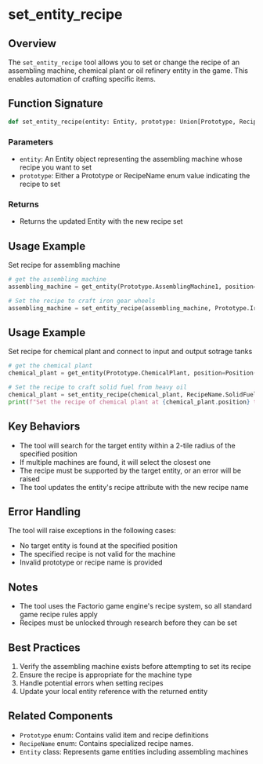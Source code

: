 # set_entity_recipe

## Overview
The `set_entity_recipe` tool allows you to set or change the recipe of an assembling machine, chemical plant or oil refinery entity in the game. This enables automation of crafting specific items.

## Function Signature
```python
def set_entity_recipe(entity: Entity, prototype: Union[Prototype, RecipeName]) -> Entity
```

### Parameters
- `entity`: An Entity object representing the assembling machine whose recipe you want to set
- `prototype`: Either a Prototype or RecipeName enum value indicating the recipe to set

### Returns
- Returns the updated Entity with the new recipe set

## Usage Example
Set recipe for assembling machine
```python
# get the assembling machine
assembling_machine = get_entity(Prototype.AssemblingMachine1, position=Position(x=0, y=0))

# Set the recipe to craft iron gear wheels
assembling_machine = set_entity_recipe(assembling_machine, Prototype.IronGearWheel)
```
## Usage Example
Set recipe for chemical plant and connect to input and output sotrage tanks
```python
# get the chemical plant
chemical_plant = get_entity(Prototype.ChemicalPlant, position=Position(x=0, y=0))

# Set the recipe to craft solid fuel from heavy oil
chemical_plant = set_entity_recipe(chemical_plant, RecipeName.SolidFuelFromHeavyOil)
print(f"Set the recipe of chemical plant at {chemical_plant.position} to SolidFuelFromHeavyOil")
```



## Key Behaviors
- The tool will search for the target entity within a 2-tile radius of the specified position
- If multiple machines are found, it will select the closest one
- The recipe must be supported by the target entity, or an error will be raised
- The tool updates the entity's recipe attribute with the new recipe name

## Error Handling
The tool will raise exceptions in the following cases:
- No target entity is found at the specified position
- The specified recipe is not valid for the machine
- Invalid prototype or recipe name is provided

## Notes
- The tool uses the Factorio game engine's recipe system, so all standard game recipe rules apply
- Recipes must be unlocked through research before they can be set

## Best Practices
1. Verify the assembling machine exists before attempting to set its recipe
2. Ensure the recipe is appropriate for the machine type
3. Handle potential errors when setting recipes
4. Update your local entity reference with the returned entity

## Related Components
- `Prototype` enum: Contains valid item and recipe definitions
- `RecipeName` enum: Contains specialized recipe names. 
- `Entity` class: Represents game entities including assembling machines
